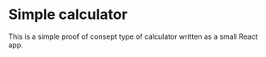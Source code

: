 Simple calculator
=================

This is a simple proof of consept type of calculator written as a small React
app.

